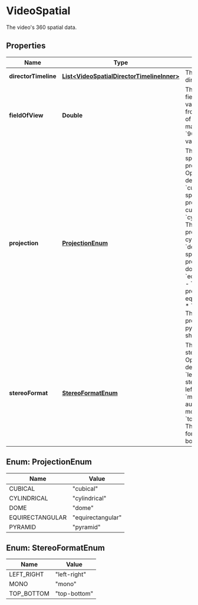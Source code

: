 

# VideoSpatial

The video's 360 spatial data.

## Properties

| Name | Type | Description | Notes |
|------------ | ------------- | ------------- | -------------|
|**directorTimeline** | [**List&lt;VideoSpatialDirectorTimelineInner&gt;**](VideoSpatialDirectorTimelineInner.md) | The video&#39;s 360 director timeline. |  |
|**fieldOfView** | **Double** | The video&#39;s 360 field of view value, ranging from a mininum of &#x60;30&#x60; to a maximum of &#x60;90&#x60;. The default value is &#x60;50&#x60;. |  |
|**projection** | [**ProjectionEnum**](#ProjectionEnum) | The video&#39;s 360 spatial projection.  Option descriptions:  * &#x60;cubical&#x60; - The spatial projection is cubical.  * &#x60;cylindrical&#x60; - The spatial projection is cylindrical.  * &#x60;dome&#x60; - The spatial projection is dome-shaped.  * &#x60;equirectangular&#x60; - The spatial projection is equirectangular.  * &#x60;pyramid&#x60; - The spatial projection is pyramid-shaped.  |  |
|**stereoFormat** | [**StereoFormatEnum**](#StereoFormatEnum) | The video&#39;s 360 stereo format.  Option descriptions:  * &#x60;left-right&#x60; - The stereo format is left-right.  * &#x60;mono&#x60; - The audio is monaural.  * &#x60;top-bottom&#x60; - The stereo format is top-bottom.  |  |



## Enum: ProjectionEnum

| Name | Value |
|---- | -----|
| CUBICAL | &quot;cubical&quot; |
| CYLINDRICAL | &quot;cylindrical&quot; |
| DOME | &quot;dome&quot; |
| EQUIRECTANGULAR | &quot;equirectangular&quot; |
| PYRAMID | &quot;pyramid&quot; |



## Enum: StereoFormatEnum

| Name | Value |
|---- | -----|
| LEFT_RIGHT | &quot;left-right&quot; |
| MONO | &quot;mono&quot; |
| TOP_BOTTOM | &quot;top-bottom&quot; |



